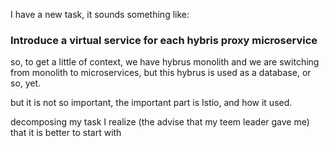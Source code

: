 
I have a new task, it sounds something like: 
### Introduce a virtual service for each hybris proxy microservice

so, to get a little of context, we have hybrus monolith and we are switching from monolith to microservices, but this hybrus is used as a database, or so, yet. 

but it is not so important, the important part is Istio, and how it used. 

decomposing my task I realize (the advise that my teem leader gave me) that it is better to start with 
